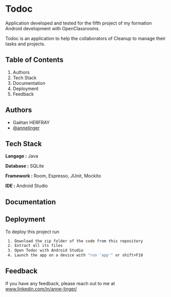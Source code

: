 
# Todoc

Application developed and tested for the fifth project of my formation Android development with OpenClassrooms.

Todoc is an application to help the collaborators of Cleanup to manage their tasks and projects.


## Table of Contents

1. Authors
2. Tech Stack
3. Documentation
4. Deployment
5. Feedback
## Authors

- Gaëtan HERFRAY
- [@annelinger](https://www.github.com/annelinger)


## Tech Stack

**Langage :** Java

**Database :** SQLite

**Framework :** Room, Espresso, JUnit, Mockito

**IDE :** Android Studio


## Documentation


## Deployment

To deploy this project run

```bash
 1. Download the zip folder of the code from this repository
 2. Extract all its files
 3. Open Todoc with Android Studio
 4. Launch the app on a device with "run 'app'" or shift+F10
```


## Feedback

If you have any feedback, please reach out to me at www.linkedin.com/in/anne-linger/
